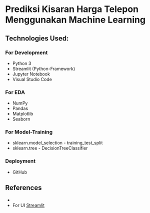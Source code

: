 # **Prediksi Kisaran Harga Telepon Menggunakan Machine Learning**


## **Technologies Used:**

### For Development
* Python 3
* Streamlit (Python-Framework)
* Jupyter Notebook
* Visual Studio Code


### For EDA
* NumPy
* Pandas
* Matplotlib
* Seaborn


### For Model-Training
* sklearn.model_selection - training_test_split
* sklearn.tree - DecisionTreeClassifier


### Deployment
* GitHub

## References
*
* For UI [Streamlit](https://streamlit.io/)